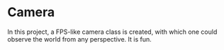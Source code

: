 # Camera
In this project, a FPS-like camera class is created, with which one could observe the world from any perspective. It is fun.
